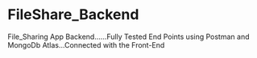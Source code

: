 # FileShare_Backend
File_Sharing App Backend......Fully Tested End Points using Postman and MongoDb Atlas...Connected with the Front-End
